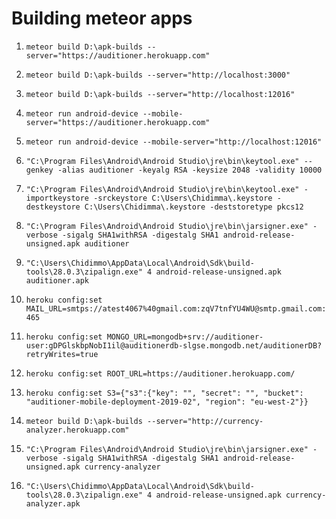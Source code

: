 # Building meteor apps

1. `meteor build D:\apk-builds --server="https://auditioner.herokuapp.com"`
1. `meteor build D:\apk-builds --server="http://localhost:3000"`
1. `meteor build D:\apk-builds --server="http://localhost:12016"`
1. `meteor run android-device --mobile-server="https://auditioner.herokuapp.com"`
1. `meteor run android-device --mobile-server="http://localhost:12016"`
1. `"C:\Program Files\Android\Android Studio\jre\bin\keytool.exe" --genkey -alias auditioner -keyalg RSA -keysize 2048 -validity 10000`
1. `"C:\Program Files\Android\Android Studio\jre\bin\keytool.exe" -importkeystore -srckeystore C:\Users\Chidimma\.keystore -destkeystore C:\Users\Chidimma\.keystore -deststoretype pkcs12`
1. `"C:\Program Files\Android\Android Studio\jre\bin\jarsigner.exe" -verbose -sigalg SHA1withRSA -digestalg SHA1 android-release-unsigned.apk auditioner`
1. `"C:\Users\Chidimmo\AppData\Local\Android\Sdk\build-tools\28.0.3\zipalign.exe" 4 android-release-unsigned.apk auditioner.apk`

1. `heroku config:set MAIL_URL=smtps://atest4067%40gmail.com:zqV7tnfYU4WU@smtp.gmail.com:465`
1. `heroku config:set MONGO_URL=mongodb+srv://auditioner-user:gDPGlskbpNobI1il@auditionerdb-slgse.mongodb.net/auditionerDB?retryWrites=true`
1. `heroku config:set ROOT_URL=https://auditioner.herokuapp.com/`
1. `heroku config:set S3={"s3":{"key": "", "secret": "", "bucket": "auditioner-mobile-deployment-2019-02", "region": "eu-west-2"}}`

1. `meteor build D:\apk-builds --server="http://currency-analyzer.herokuapp.com"`
1. `"C:\Program Files\Android\Android Studio\jre\bin\jarsigner.exe" -verbose -sigalg SHA1withRSA -digestalg SHA1 android-release-unsigned.apk currency-analyzer`
1. `"C:\Users\Chidimmo\AppData\Local\Android\Sdk\build-tools\28.0.3\zipalign.exe" 4 android-release-unsigned.apk currency-analyzer.apk`
